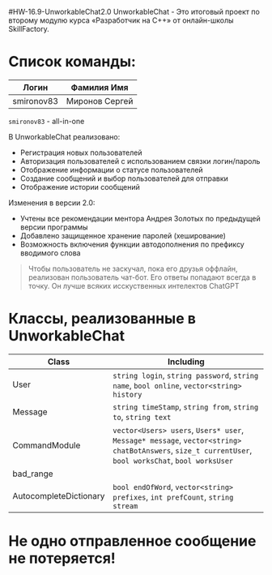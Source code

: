 #HW-16.9-UnworkableChat2.0
UnworkableChat - Это итоговый проект по второму модулю курса «Разработчик на C++» от oнлайн-школы SkillFactory.

#  Список команды:
|  Логин        |  Фамилия Имя 
| ------        | ------                                                   
| smironov83    | Миронов Сергей        

`smironov83` - all-in-one

В UnworkableChat реализовано:
- Регистрация новых пользователей
- Авторизация пользователей с использованием связки логин/пароль
- Отображение информации о статусе пользователей
- Создание сообщений и выбор пользователей для отправки
- Отображение истории сообщений

Изменения в версии 2.0:
- Учтены все рекомендации ментора Андрея Золотых по предыдущей версии программы
- Добавлено защищенное хранение паролей (хеширование)
- Возможность включения функции автодополнения по префиксу вводимого слова

> Чтобы пользователь не заскучал, пока его друзья оффлайн, реализован пользователь чат-бот. 
> Его ответы попадают всегда в точку. 
> Он лучше всяких исскуственных интелектов ChatGPT

#  Классы, реализованные в UnworkableChat

| Class                  | Including                                                                                                                                 |
| ------                 | ------                                                                                                                                    |
| User                   | `string login`, `string password`, `string name`, `bool online`, `vector<string> history`                                                 |
| Message                | `string timeStamp`, `string from`, `string to`, `string text`                                                                             |
| CommandModule          | `vector<Users> users`, `Users* user`, `Message* message`, `vector<string> chatBotAnswers`, `size_t currentUser`, `bool worksChat`, `bool worksUser`|
| bad_range              |                                                                                                                                           |
| AutocompleteDictionary | `bool endOfWord`, `vector<string> prefixes`, `int prefCount`, `string stream`                                                             |

#  Не одно отправленное сообщение не потеряется!
